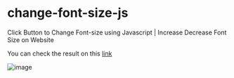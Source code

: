 # change-font-size-js
Click Button to Change Font-size using Javascript | Increase Decrease Font Size on Website


You can check the result on this [link](http://code.ahmedzaghrat.com/change-font-size-js/index.html)


![image](https://user-images.githubusercontent.com/56251808/119778310-a58a3680-bec7-11eb-8edd-8300a6910a1f.png)
